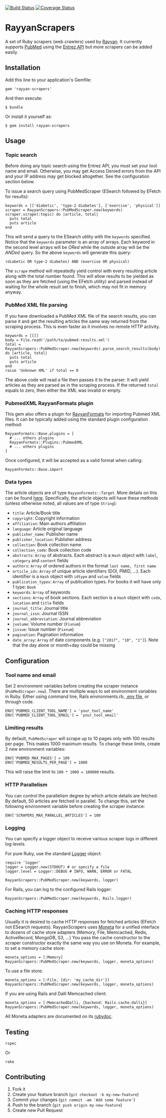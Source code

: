 [![Build Status](https://travis-ci.org/rayyanqcri/rayyan-scrapers.svg?branch=master)](https://travis-ci.org/rayyanqcri/rayyan-scrapers)
[![Coverage Status](https://coveralls.io/repos/github/rayyanqcri/rayyan-scrapers/badge.svg?branch=master)](https://coveralls.io/github/rayyanqcri/rayyan-scrapers?branch=master)

# RayyanScrapers

A set of Ruby scrapers (web crawlers) used by [Rayyan](https://rayyan.qcri.org).
It currently supports [PubMed](https://www.ncbi.nlm.nih.gov/pubmed/)
using the [Entrez API](https://www.ncbi.nlm.nih.gov/books/NBK25501/)
but more scrapers can be added easily.

## Installation

Add this line to your application's Gemfile:

    gem 'rayyan-scrapers'

And then execute:

    $ bundle

Or install it yourself as:

    $ gem install rayyan-scrapers

## Usage

### Topic search

Before doing any topic search using the Entrez API, you must set your tool name and email.
Otherwise, you may get Access Denied errors from the API and your IP address may get blocked altogether.
See the configuration section below.

To issue a search query using PubMedScraper (ESearch followed by EFetch for results):

    keywords = [['diabetic', 'type-2 diabetes'], ['exercise', 'physical']]
    scraper = RayyanScrapers::PubMedScraper.new(keywords)
    scraper.scrape(:topic) do |article, total|
      puts total
      puts article
    end

This will send a query to the ESearch utility with the `keywords` specified.
Notice that the `keywords` parameter is an array of arrays. Each keyword in the
second level arrays will be *ORed* while the outside array will be the *ANDed* query.
So the above `keywords` will generate this query:

    (diabetic OR type-2 diabetes) AND (exercise OR physical)

The `scrape` method will repeatedly yield control with every resulting article along with the total number found.
This will allow results to be yielded as soon as they are fetched (using the EFetch utility) and parsed
instead of waiting for the whole result set to finish, which may not fit in memory anyway.

### PubMed XML file parsing

If you have downloaded a PubMed XML file of the search results, you can parse it
and get the resulting articles the same way returned from the scraping process.
This is even faster as it involves no remote HTTP activity.

    keywords = [[]]
    body = File.read('/path/to/pubmed-results.xml')
    total = RayyanScrapers::PubMedScraper.new(keywords).parse_search_results(body) do |article, total|
      puts total
      puts article
    end
    raise 'Unknown XML' if total == 0

The above code will read a file then passes it to the parser. It will yield articles as they are parsed
as in the scraping process. If the returned `total` equals to zero, then either the XML was invalid or empty.

### PubmedXML RayyanFormats plugin

This gem also offers a plugin for [RayyanFormats](https://github.com/rayyanqcri/rayyan-formats-core) for importing Pubmed XML files.
It can be typically added using the standard plugin configuration method:

    RayyanFormats::Base.plugins = [
      # ... others plugins
      RayyanFormats::Plugins::PubmedXML
      # ... others plugins
    ]

Once configured, it will be accepted as a valid format when calling:

    RayyanFormats::Base.import

### Data types

The article objects are of type `RayyanFormats::Target`.
More details on this can be found [here](https://github.com/rayyanqcri/rayyan-formats-core#rayyanformatstarget).
Specifically, the article objects will have these methods (unless otherwise noted, all values are of type `String`):

- `title`: Article/Book title
- `copyright`: Copyright information
- `affiliation`: Main authors affiliation
- `language`: Article original language
- `publisher_name`: Publisher name
- `publisher_location`: Publisher address
- `collection`: Book collection name
- `collection_code`: Book collection code
- `abstracts`: `Array` of abstracts. Each abstract is a `Hash` object with `label`, `category` and `content` fields
- `authors`: `Array` of ordered authors in the format `last name, first name`
- `article_ids`: `Array` of unique article identifiers (DOI, PMID, ...). Each identifier is a `Hash` object with `idtype` and `value` fields
- `publication_types`: `Array` of publication types. For books it will have only 1 type: `Book`
- `keywords`: `Array` of keywords
- `sections`: `Array` of book sections. Each section is a `Hash` object with `code`, `location` and `title` fields
- `journal_title`: Journal title
- `journal_issn`: Journal ISSN
- `journal_abbreviation`: Journal abbreviation
- `jvolume`: Volume number (`Fixnum`)
- `jissue`: Issue number (`Fixnum`)
- `pagination`: Pagination information
- `date_array`: `Array` of date components (e.g. `["2017", "10", "1"]`). Note that the day alone or month+day could be missing


## Configuration

### Tool name and email

Set 2 environment variables before creating the scraper instance (`PubMedScraper.new`).
There are multiple ways to set environment variables in Ruby. Either using command line,
Rails environments.rb, [.env file](https://github.com/bkeepers/dotenv), or through code.

    ENV['PUBMED_CLIENT_TOOL_NAME'] = 'your_tool_name'
    ENV['PUBMED_CLIENT_TOOL_EMAIL'] = 'your_tool_email'

### Limiting results

By default, `PubMedScraper` will scrape up to 10 pages only with 100 results per page.
This makes 1000 maximum results. To change these limits, create 2 new environment variables:

    ENV['PUBMED_MAX_PAGES'] = 100
    ENV['PUBMED_RESULTS_PER_PAGE'] = 1000

This will raise the limit to `100 * 1000 = 100000` results.

### HTTP Parallelism

You can control the parallelism degree by which article details are fetched.
By default, 50 articles are fetched in parallel.
To change this, set the following environment variable before creating the scraper instance:

    ENV['SCRAPERS_MAX_PARALLEL_ARTICLES'] = 100

### Logging

You can specify a logger object to receive various scraper logs in different log levels.

For pure Ruby, use the standard [Logger](http://ruby-doc.org/stdlib-2.1.0/libdoc/logger/rdoc/Logger.html) object:

    require 'logger'
    logger = Logger.new(STDOUT) # or specify a file
    logger.level = Logger::DEBUG # INFO, WARN, ERROR or FATAL

    RayyanScrapers::PubMedScraper.new(keywords, logger)

For Rails, you can log to the configured Rails logger:

    RayyanScrapers::PubMedScraper.new(keywords, Rails.logger)

### Caching HTTP responses

Usually it is desired to cache HTTP responses for fetched articles (EFetch not ESearch requests).
RayyanScrapers uses [Moneta](https://github.com/minad/moneta)
for a unified interface to dozens of cache store adapters (Memory, File, Memcached, Redis, ActiveRecord, MongoDB, S3, ...)
You pass the cache constructor to the scraper constructor exactly the same way
you use on Moneta. For example, to set a memory cache store:

    moneta_options = [:Memory]
    RayyanScrapers::PubMedScraper.new(keywords, logger, moneta_options)

To use a file store:

    moneta_options = [:File, {dir: 'my_cache_dir'}]
    RayyanScrapers::PubMedScraper.new(keywords, logger, moneta_options)

If you are using Rails and Dalli Memcached client:

    moneta_options = [:MemcachedDalli, {backend: Rails.cache.dalli}]
    RayyanScrapers::PubMedScraper.new(keywords, logger, moneta_options)

All Moneta adapters are documented on its [rubydoc](http://www.rubydoc.info/github/minad/moneta/master/Moneta/Adapters).

## Testing

    rspec

Or

    rake

## Contributing

1. Fork it
2. Create your feature branch (`git checkout -b my-new-feature`)
3. Commit your changes (`git commit -am 'Add some feature'`)
4. Push to the branch (`git push origin my-new-feature`)
5. Create new Pull Request
